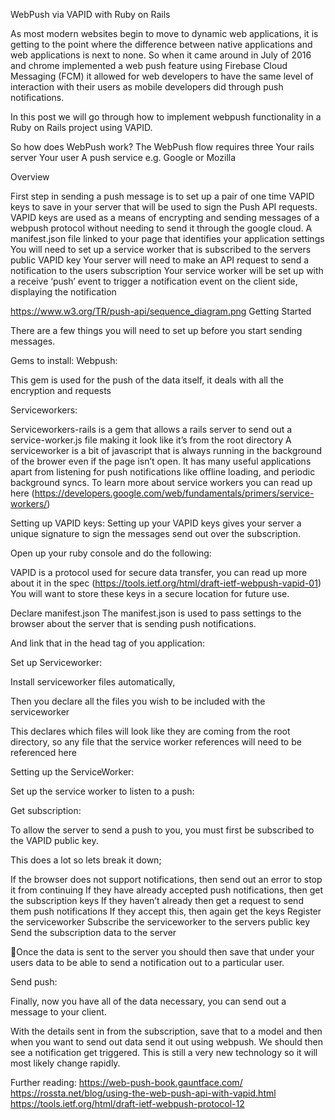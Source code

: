 WebPush via VAPID with Ruby on Rails

As most modern websites begin to move to dynamic web applications, it is getting to the point where the difference between native applications and web applications is next to none.
So when it came around in July of  2016 and chrome implemented a web push feature using Firebase Cloud Messaging (FCM) it allowed for web developers to have the same level of interaction with their users as mobile developers did through push notifications.

In this post we will go through how to implement webpush functionality in a Ruby on Rails project using VAPID.

So how does WebPush work?
The WebPush flow requires three
Your rails server
Your user
A push service e.g. Google or Mozilla

Overview

First step in sending a push message is to set up a pair of one time VAPID keys to save in your server that will be used to sign the Push API requests. VAPID keys are used as a means of encrypting and sending messages of a webpush protocol without needing to send it through the google cloud.
A manifest.json file linked to your page that identifies your application settings
You will need to set up a service worker that is subscribed to the servers public VAPID key
Your server will need to make an API request to send a notification to the users subscription
Your service worker will be set up with a receive ‘push’ event to trigger a notification event on the client side, displaying the notification


https://www.w3.org/TR/push-api/sequence_diagram.png
Getting Started

There are a few things you will need to set up before you start sending messages.

Gems to install:
Webpush:
<script src="https://gist.github.com/lachlanagnew/f5f6c01ee5955c941f46ab3065256a01.js"></script>

This gem is used for the push of the data itself, it deals with all the encryption and requests

Serviceworkers:
<script src="https://gist.github.com/lachlanagnew/cb2ba9513b63f195bb59ce8cb6c8700c.js"></script>

Serviceworkers-rails is a gem that allows a rails server to send out a service-worker.js file making it look like it’s from the root directory
A serviceworker is a bit of javascript that is always running in the background of the brower even if the page isn’t open. It has many useful applications apart from listening for push notifications like offline loading, and periodic background syncs.
To learn more about service workers you can read up here (https://developers.google.com/web/fundamentals/primers/service-workers/)



Setting up VAPID keys:
Setting up your VAPID keys gives your server a unique signature to sign the messages send out over the subscription.

Open up your ruby console and do the following:

<script src="https://gist.github.com/lachlanagnew/8008a0cc5ccc3011719019f958b95e83.js"></script>

VAPID is a protocol used for secure data transfer, you can read up more about it in the spec (https://tools.ietf.org/html/draft-ietf-webpush-vapid-01)
You will want to store these keys in a secure location for future use.

Declare manifest.json
The manifest.json is used to pass settings to the browser about the server that is sending push notifications.
<script src="https://gist.github.com/lachlanagnew/a5c2169c41e921414deb9f3160d1171d.js"></script>

And link that in the head tag of you application:
<script src="https://gist.github.com/lachlanagnew/dddc600e2b0eb73ffbc70327714c97f7.js"></script>


Set up Serviceworker:

Install serviceworker files automatically,
<script src="https://gist.github.com/lachlanagnew/d5311b1ca46d714678d1abbdb304e992.js"></script>

Then you declare all the files you wish to be included with the serviceworker

<script src="https://gist.github.com/lachlanagnew/ba462f4f9122033d085e24cf15aa081d.js"></script>

This declares which files will look like they are coming from the root directory, so any file that the service worker references will need to be referenced here

Setting up the ServiceWorker:

Set up the service worker to listen to a push:


<script src="https://gist.github.com/lachlanagnew/9386c0151d3ce486cdf008d97f6451a9.js"></script>

Get subscription:

To allow the server to send a push to you, you must first be subscribed to the VAPID public key.

<script src="https://gist.github.com/lachlanagnew/30759d6d1936c80875ab9a8a334816fa.js"></script>

This does a lot so lets break it down;

If the browser does not support notifications, then send out an error to stop it from continuing
If they have already accepted push notifications, then get the subscription keys
If they haven’t already then get a request to send them push notifications
If they accept this, then again get the keys
Register the serviceworker
Subscribe the serviceworker to the servers public key
Send the subscription data to the server

Once the data is sent to the server you should then save that under your users data to be able to send a notification out to a particular user.

Send push:

Finally, now you have all of the data necessary, you can send out a message to your client.

<script src="https://gist.github.com/lachlanagnew/4baa96de9df0233e7b298aedb166d0ab.js"></script>

With the details sent in from the subscription, save that to a model and then when you want to send out data send it out using webpush.
We should then see a notification get triggered. This is still a very new technology so it will most likely change rapidly.

Further reading:
https://web-push-book.gauntface.com/
https://rossta.net/blog/using-the-web-push-api-with-vapid.html
https://tools.ietf.org/html/draft-ietf-webpush-protocol-12








